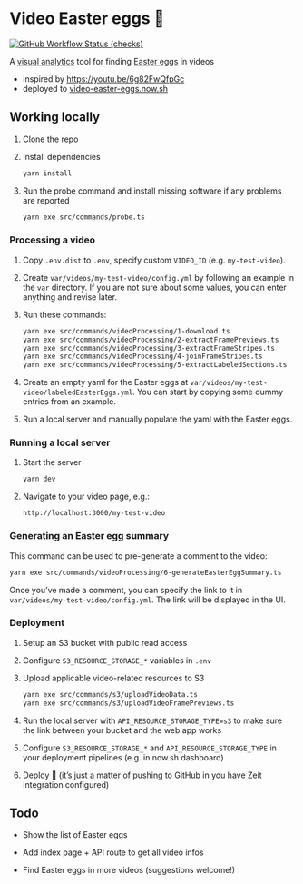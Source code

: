 # Video Easter eggs 🔎

[![GitHub Workflow Status (checks)](https://img.shields.io/github/workflow/status/kachkaev/video-easter-eggs/Checks?label=checks)](https://github.com/kachkaev/video-easter-eggs/actions?query=workflow%3AChecks)

A [visual analytics](https://en.wikipedia.org/wiki/Visual_analytics) tool for finding [Easter eggs](<https://en.wikipedia.org/wiki/Easter_egg_(media)>) in videos

- inspired by https://youtu.be/6g82FwQfpGc
- deployed to [video-easter-eggs.now.sh](https://video-easter-eggs.now.sh)

## Working locally

1.  Clone the repo

1.  Install dependencies

    ```sh
    yarn install
    ```

1.  Run the probe command and install missing software if any problems are reported

    ```sh
    yarn exe src/commands/probe.ts
    ```

### Processing a video

1.  Copy `.env.dist` to `.env`, specify custom `VIDEO_ID` (e.g. `my-test-video`).

1.  Create `var/videos/my-test-video/config.yml` by following an example in the `var` directory.
    If you are not sure about some values, you can enter anything and revise later.

1.  Run these commands:

    ```sh
    yarn exe src/commands/videoProcessing/1-download.ts
    yarn exe src/commands/videoProcessing/2-extractFramePreviews.ts
    yarn exe src/commands/videoProcessing/3-extractFrameStripes.ts
    yarn exe src/commands/videoProcessing/4-joinFrameStripes.ts
    yarn exe src/commands/videoProcessing/5-extractLabeledSections.ts
    ```

1.  Create an empty yaml for the Easter eggs at `var/videos/my-test-video/labeledEasterEggs.yml`.
    You can start by copying some dummy entries from an example.

1.  Run a local server and manually populate the yaml with the Easter eggs.

### Running a local server

1.  Start the server

    ```sh
    yarn dev
    ```

1.  Navigate to your video page, e.g.:

    ```
    http://localhost:3000/my-test-video
    ```

### Generating an Easter egg summary

This command can be used to pre-generate a comment to the video:

```sh
yarn exe src/commands/videoProcessing/6-generateEasterEggSummary.ts
```

Once you’ve made a comment, you can specify the link to it in `var/videos/my-test-video/config.yml`.
The link will be displayed in the UI.

### Deployment

1.  Setup an S3 bucket with public read access

1.  Configure `S3_RESOURCE_STORAGE_*` variables in `.env`

1.  Upload applicable video-related resources to S3

    ```sh
    yarn exe src/commands/s3/uploadVideoData.ts
    yarn exe src/commands/s3/uploadVideoFramePreviews.ts
    ```

1.  Run the local server with `API_RESOURCE_STORAGE_TYPE=s3` to make sure the link between your bucket and the web app works

1.  Configure `S3_RESOURCE_STORAGE_*` and `API_RESOURCE_STORAGE_TYPE` in your deployment pipelines (e.g. in now.sh dashboard)

1.  Deploy 🚀 (it’s just a matter of pushing to GitHub in you have Zeit integration configured)

## Todo

- Show the list of Easter eggs

- Add index page + API route to get all video infos

- Find Easter eggs in more videos (suggestions welcome!)
